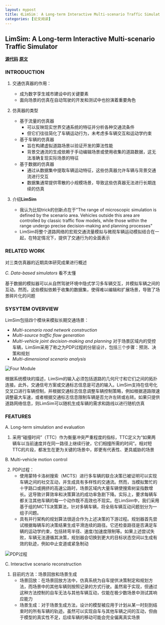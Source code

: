 ```yaml
---
layout: mypost
title: 《LimSim： A Long-term Interactive Multi-scenario Traffic Simulator》
categories: [论文阅读]
---
```

## LimSim: A Long-term Interactive Multi-scenario Traffic Simulator
**[源代码](http://github.com/PJLab-ADG/LimSim)**
**[原文](LimSim_A_Long-Term_Interactive_Multi-Scenario_Traffic_Simulator.pdf)**

### INTRODUCTION

1. 交通仿真器的作用：
    - 成为数字孪生城市建设中的关键要素
    - 面向场景的仿真在自动驾驶的开发和测试中也扮演着重要角色

2. 仿真器的类型
    - 基于流量的仿真器
        - 可以反映现实世界交通系统的特征并分析各种交通流条件
        - 但它们往往简化了车辆运动行为，未考虑多车辆交互和运动学约束
    - 基于车辆的仿真器
        - 旨在构建虚拟道路场景以验证开发的算法性能
        - 背景交通流的生成依赖于手动编辑场景或使用收集的道路数据，这无法准确复现实际场景的特征
    - 基于数据的仿真器
        - 通过从数据集中提取车辆运动特征，这些仿真器允许车辆与背景交通流进行交互
        - 数据集通常提供零散的小规模场景，导致这些仿真器无法进行长期连续的仿真

3. 介绍**LimSim**
    - 我认为比较trick的创新点在于"The range of microscopic simulation is defined by the scenario area. Vehicles outside this area are controlled by classic traffic flow models, while those within the range undergo precise decision-making and planning processes"
    - LimSim将整个道路网络的宏观交通流量模拟与微观车辆运动模拟结合在一起，在特定情况下，提供了交通行为的全面表示

### RELATED WORK
对三类仿真器的近期具体研究成果进行概述

*C. Data-based simulators* 看不太懂

基于数据的模拟器可以从自然驾驶环境中隐式学习多车辆交互，并模拟车辆之间的互动。然而，这些模拟依赖于收集的数据集，使得难以编辑和扩展场景，导致了场景碎片化的问题

### SYSYTEM OVERVIEW
LimSim包括四个模块来模拟长期交通场景：
- *Multi-scenario road network construction* 
- *Multi-source traffic flow generation*
- *Multi-vehicle joint decision-making and planning* 对于场景区域内的受控车辆，LimSim采用了称之为PDP过程的分层设计，包括三个步骤：预测、决策和规划
- *Multi-dimensional scenario analysis*

![Four Module](four_module.png)

根据系统模块的描述，LimSim的输入必须包括道路的几何尺寸和它们之间的拓扑连接。此外，交通信号方案或交通标志信息是可选的输入。LimSim支持在信号化交叉口进行车辆控制，并根据交通标志信息调整车辆控制策略，例如根据道路限速调整最大车速，或者根据交通标志信息限制车辆是否允许左转或右转。如果只提供道路网络信息，则LimSim可以随机生成车辆的需求和路线以进行随机仿真

### FEATURES
A. Long-term simulation and evaluation
1. 采用“碰撞时间”（TTC）作为衡量冲突严重程度的指标，TTC定义为“如果两辆车以当前速度并在同一路径上继续行驶，它们相撞所需的时间”。相对短TTC的片段，都发生在更为关键的场景中，即更有代表性、更具威胁的场景

B. Multi-vehicle motion control

2. PDP过程：
    - 使用蒙特卡洛树搜索（MCTS）进行多车辆的联合决策已被证明可以实现车辆之间的社交互动，并生成具有多样性的交通流。然而，当模拟繁忙的十字路口或拥挤的高速公路时，场景区域内大量车辆使搜索树呈指数增长。这导致计算效率和决策算法的成功率急剧下降。实际上，要求每辆车都关注其他车辆的每一个动作既不高效也不现实。在LimSim中，我们采用基于组的MCTS决策算法，针对多辆车辆，将全局车辆互动问题划分为一组子问题。
    - 具有并行架构的规划算法很适合作为上述决策的下游过程。规划器首先尝试根据每辆车的决策结果生成平滑连续的路径。它还检查路径是否满足车辆的运动学约束，包括转弯半径、速度/加速度限制等。如果上述尝试失败，车辆无法遵循其决策，规划器会切换到更大的目标状态空间以生成有效的轨迹，例如中止变道或紧急制动

![PDP过程](PDP.png)

C. Interactive scenario reconstruction

1. 目前的方法：场景回放和场景生成
    - 场景回放：在场景回放方法中，仿真系统为自车提供决策制定和规划方法，而场景中的其他车辆则按照记录的方式行驶。虽然易于实现，但通过这种方法控制的自车无法与其他车辆互动，仅能在极少数场景中测试其响应能力
    - 场景生成：对于场景生成方法，设计的模型被应用于计划从某一时刻到结束时的所有车辆的轨迹。虽然可以实现自车与其他车辆之间的互动，但由于模型的真实性不足，后续车辆的移动可能会完全偏离真实场景